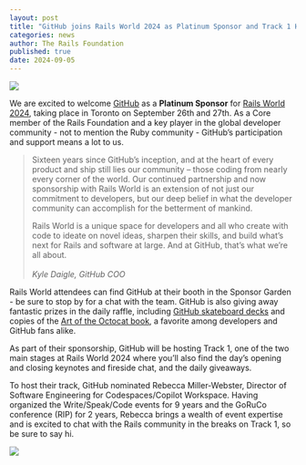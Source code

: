 ```yaml
---
layout: post
title: "GitHub joins Rails World 2024 as Platinum Sponsor and Track 1 Host"
categories: news
author: The Rails Foundation
published: true
date: 2024-09-05
---
```


<img src="/assets/images/RW24-GitHub-platinum.png">

We are excited to welcome <a href="https://github.com/">GitHub</a> as a **Platinum Sponsor** for [Rails World 2024](/world/2024), taking place in Toronto on September 26th and 27th. As a Core member of the Rails Foundation and a key player in the global developer community - not to mention the Ruby community - GitHub’s participation and support means a lot to us.

>Sixteen years since GitHub’s inception, and at the heart of every product and ship still lies our community – those coding from nearly every corner of the world. Our continued partnership and now sponsorship with Rails World is an extension of not just our commitment to developers, but our deep belief in what the developer community can accomplish for the betterment of mankind. 
>
> Rails World is a unique space for developers and all who create with code to ideate on novel ideas, sharpen their skills, and build what’s next for Rails and software at large. And at GitHub, that’s what we’re all about.
><br><br>*Kyle Daigle, GitHub COO*
>

Rails World attendees can find GitHub at their booth in the Sponsor Garden - be sure to stop by for a chat with the team. GitHub is also giving away fantastic prizes in the daily raffle, including <a href="https://www.thegithubshop.com/1542211-00-github-skateboard-deck">GitHub skateboard decks</a> and copies of the <a href="https://www.thegithubshop.com/1536824-00-art-of-the-octocat-book">Art of the Octocat book</a>, a favorite among developers and GitHub fans alike.

As part of their sponsorship, GitHub will be hosting Track 1, one of the two main stages at Rails World 2024 where you’ll also find the day’s opening and closing keynotes and fireside chat, and the daily giveaways.

To host their track, GitHub nominated Rebecca Miller-Webster, Director of Software Engineering for Codespaces/Copilot Workspace. Having organized the Write/Speak/Code events for 9 years and the GoRuCo conference (RIP) for 2 years, Rebecca brings a wealth of event expertise and is excited to chat with the Rails community in the breaks on Track 1, so be sure to say hi.

<img src="/assets/images/RW24-MC-Rebecca.png">
